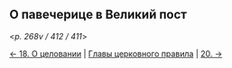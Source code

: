 ## О павечерице в Великий пост 

<*p. 268v / 412 / 411*>



[← 18. О целовании](18.md)
| [Главы церковного правила](README.md) 
| [20. →](20.md)
